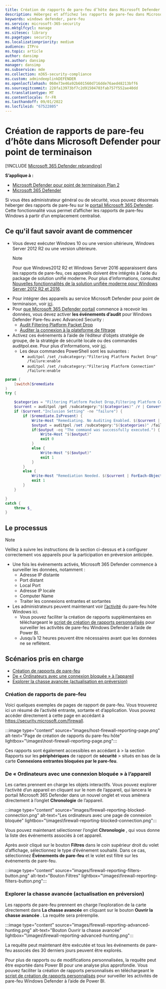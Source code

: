 ```yaml
---
title: Création de rapports de pare-feu d’hôte dans Microsoft Defender pour point de terminaison
description: Hébergez et affichez les rapports de pare-feu dans Microsoft 365 Defender portail.
keywords: windows defender, pare-feu
ms.service: microsoft-365-security
ms.mktglfcycl: manage
ms.sitesec: library
ms.pagetype: security
ms.localizationpriority: medium
audience: ITPro
ms.topic: article
author: dansimp
ms.author: dansimp
manager: dansimp
ms.subservice: mde
ms.collection: m365-security-compliance
ms.custom: admindeeplinkDEFENDER
ms.openlocfilehash: 060e73e46a92b601560d716dde76aed48213bff6
ms.sourcegitcommit: 228fa13973bf7c2d91504703fab757f552ae40dd
ms.translationtype: MT
ms.contentlocale: fr-FR
ms.lasthandoff: 09/01/2022
ms.locfileid: "67522805"
---
```

# <a name="host-firewall-reporting-in-microsoft-defender-for-endpoint"></a>Création de rapports de pare-feu d’hôte dans Microsoft Defender pour point de terminaison

[!INCLUDE [Microsoft 365 Defender rebranding](../../includes/microsoft-defender.md)]

**S’applique à :**
- [Microsoft Defender pour point de terminaison Plan 2](https://go.microsoft.com/fwlink/p/?linkid=2154037)
- [Microsoft 365 Defender](https://go.microsoft.com/fwlink/?linkid=2118804)

Si vous êtes administrateur général ou de sécurité, vous pouvez désormais héberger des rapports de pare-feu sur le [portail Microsoft 365 Defender](https://security.microsoft.com). Cette fonctionnalité vous permet d’afficher les rapports de pare-feu Windows à partir d’un emplacement centralisé.

## <a name="what-do-you-need-to-know-before-you-begin"></a>Ce qu'il faut savoir avant de commencer

- Vous devez exécuter Windows 10 ou une version ultérieure, Windows Server 2012 R2 ou une version ultérieure.
     > [!NOTE]
     > Pour que Windows2012 R2 et Windows Server 2016 apparaissent dans les rapports de pare-feu, ces appareils doivent être intégrés à l’aide du package de solution unifié moderne. Pour plus d’informations, consultez [Nouvelles fonctionnalités de la solution unifiée moderne pour Windows Server 2012 R2 et 2016](/microsoft-365/security/defender-endpoint/configure-server-endpoints#new-windows-server-2012-r2-and-2016-functionality-in-the-modern-unified-solution).
- Pour intégrer des appareils au service Microsoft Defender pour point de terminaison, voir [ici](onboard-configure.md).
- Pour <a href="https://go.microsoft.com/fwlink/p/?linkid=2077139" target="_blank">que Microsoft 365 Defender portail</a> commence à recevoir les données, vous devez activer **les événements d’audit** pour Windows Defender Pare-feu avec Advanced Security :
  - [Audit Filtering Platform Packet Drop](/windows/security/threat-protection/auditing/audit-filtering-platform-packet-drop)
  - [Auditer la connexion à la plateforme de filtrage](/windows/security/threat-protection/auditing/audit-filtering-platform-connection)
- Activez ces événements à l’aide de l’éditeur d’objets stratégie de groupe, de la stratégie de sécurité locale ou des commandes auditpol.exe. Pour plus d’informations, voir [ici](/windows/win32/fwp/auditing-and-logging).
  - Les deux commandes PowerShell sont les suivantes :
    - `auditpol /set /subcategory:"Filtering Platform Packet Drop" /failure:enable`
    - `auditpol /set /subcategory:"Filtering Platform Connection" /failure:enable`

```powershell
param (
    [switch]$remediate
)
try {

    $categories = "Filtering Platform Packet Drop,Filtering Platform Connection"
    $current = auditpol /get /subcategory:"$($categories)" /r | ConvertFrom-Csv    
    if ($current."Inclusion Setting" -ne "failure") {
        if ($remediate.IsPresent) {
            Write-Host "Remediating. No Auditing Enabled. $($current | ForEach-Object {$_.Subcategory + ":" + $_.'Inclusion Setting' + ";"})"
            $output = auditpol /set /subcategory:"$($categories)" /failure:enable
            if($output -eq "The command was successfully executed.") {
                Write-Host "$($output)"
                exit 0
            }
            else {
                Write-Host "$($output)"
                exit 1
            }
        }
        else {
            Write-Host "Remediation Needed. $($current | ForEach-Object {$_.Subcategory + ":" + $_.'Inclusion Setting' + ";"})."
            exit 1
        }
    }

}
catch {
    throw $_
} 
```

## <a name="the-process"></a>Le processus

> [!NOTE]
> Veillez à suivre les instructions de la section ci-dessus et à configurer correctement vos appareils pour la participation en préversion anticipée.

- Une fois les événements activés, Microsoft 365 Defender commence à surveiller les données, notamment : 
   - Adresse IP distante
   - Port distant
   - Local Port
   - Adresse IP locale
   - Computer Name
   - Traiter les connexions entrantes et sortantes
- Les administrateurs peuvent maintenant voir [l’activité](https://security.microsoft.com/firewall) du pare-feu hôte Windows ici.
   - Vous pouvez faciliter la création de rapports supplémentaires en téléchargeant le [script de création de rapports personnalisés](https://github.com/microsoft/MDATP-PowerBI-Templates/tree/master/Firewall) pour surveiller les activités de pare-feu Windows Defender à l’aide de Power BI.
   - Jusqu’à 12 heures peuvent être nécessaires avant que les données ne se reflètent.

## <a name="supported-scenarios"></a>Scénarios pris en charge

- [Création de rapports de pare-feu](#firewall-reporting)
- [De « Ordinateurs avec une connexion bloquée » à l’appareil](#from-computers-with-a-blocked-connection-to-device)
- [Explorer la chasse avancée (actualisation en préversion)](#drill-into-advanced-hunting-preview-refresh)

### <a name="firewall-reporting"></a>Création de rapports de pare-feu

Voici quelques exemples de pages de rapport de pare-feu. Vous trouverez ici un résumé de l’activité entrante, sortante et d’application. Vous pouvez accéder directement à cette page en accédant à <https://security.microsoft.com/firewall>.

:::image type="content" source="images/host-firewall-reporting-page.png" alt-text="Page de création de rapports du pare-feu hôte" lightbox="\images\host-firewall-reporting-page.png":::

Ces rapports sont également accessibles en accédant à  >  la section Rapports sur les **périphériques** de rapport de **sécurité** >  situés en bas de la carte **Connexions entrantes bloquées par le pare-feu**.

### <a name="from-computers-with-a-blocked-connection-to-device"></a>De « Ordinateurs avec une connexion bloquée » à l’appareil

Les cartes prennent en charge les objets interactifs. Vous pouvez explorer l’activité d’un appareil en cliquant sur le nom de l’appareil, qui lancera le portail Microsoft 365 Defender dans un nouvel onglet et vous amènera directement à l’onglet **Chronologie** de l’appareil.

:::image type="content" source="images/firewall-reporting-blocked-connection.png" alt-text="Les ordinateurs avec une page de connexion bloquée" lightbox="\images\firewall-reporting-blocked-connection.png":::

Vous pouvez maintenant sélectionner l’onglet **Chronologie** , qui vous donne la liste des événements associés à cet appareil.

Après avoir cliqué sur le bouton **Filtres** dans le coin supérieur droit du volet d’affichage, sélectionnez le type d’événement souhaité. Dans ce cas, sélectionnez **Événements de pare-feu** et le volet est filtré sur les événements de pare-feu.

:::image type="content" source="images/firewall-reporting-filters-button.png" alt-text="Bouton Filtres" lightbox="\images\firewall-reporting-filters-button.png":::

### <a name="drill-into-advanced-hunting-preview-refresh"></a>Explorer la chasse avancée (actualisation en préversion)

Les rapports de pare-feu prennent en charge l’exploration de la carte directement dans **La chasse avancée** en cliquant sur le bouton **Ouvrir la chasse avancée** . La requête sera préremplie.

:::image type="content" source="images/firewall-reporting-advanced-hunting.png" alt-text="Bouton Ouvrir la chasse avancée" lightbox="\images\firewall-reporting-advanced-hunting.png":::

La requête peut maintenant être exécutée et tous les événements de pare-feu associés des 30 derniers jours peuvent être explorés.

Pour plus de rapports ou de modifications personnalisées, la requête peut être exportée dans Power BI pour une analyse plus approfondie. Vous pouvez faciliter la création de rapports personnalisés en téléchargeant le [script de création de rapports personnalisés](https://github.com/microsoft/MDATP-PowerBI-Templates/tree/master/Firewall) pour surveiller les activités de pare-feu Windows Defender à l’aide de Power BI.
